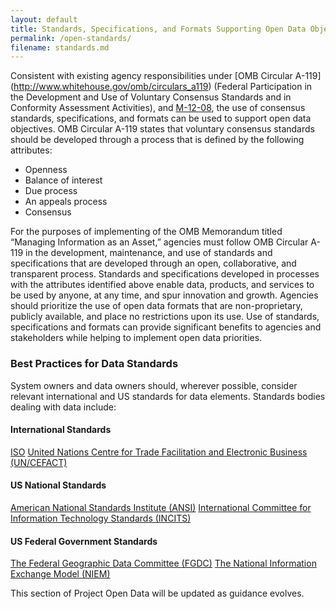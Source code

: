 ```yaml
---
layout: default
title: Standards, Specifications, and Formats Supporting Open Data Objectives
permalink: /open-standards/
filename: standards.md
---
```


Consistent with existing agency responsibilities under [OMB Circular A-119] (http://www.whitehouse.gov/omb/circulars_a119) (Federal Participation in the Development and Use of Voluntary Consensus Standards and in Conformity Assessment Activities), and [M-12-08](http://www.whitehouse.gov/sites/default/files/omb/memoranda/2012/m-12-08.pdf), the use of consensus standards, specifications, and formats can be used to support open data objectives. OMB Circular A-119 states that voluntary consensus standards should be developed through a process that is defined by the following attributes: 

* Openness
* Balance of interest
* Due process
* An appeals process
* Consensus

For the purposes of implementing of the OMB Memorandum titled “Managing Information as an Asset,” agencies must follow OMB Circular A-119 in the development, maintenance, and use of standards and specifications that are developed through an open, collaborative, and transparent process. Standards and specifications developed in processes with the attributes identified above enable data, products, and services to be used by anyone, at any time, and spur innovation and growth. Agencies should prioritize the use of open data formats that are non-proprietary, publicly available, and place no restrictions upon its use. Use of standards, specifications and formats can provide significant benefits to agencies and stakeholders while helping to implement open data priorities. 

### Best Practices for Data Standards

System owners and data owners should, wherever possible, consider relevant international and US standards for data elements.  Standards bodies dealing with data include:

#### International Standards
[ISO](http://www.iso.org/iso/catalogue_ics) 
[United Nations Centre for Trade Facilitation and Electronic Business (UN/CEFACT)](http://www.unece.org/cefact/about.html)

#### US National Standards
[American National Standards Institute (ANSI)](http://www.ansi.org/)
[International Committee for Information Technology Standards (INCITS)](http://incits.org/)

#### US Federal Government Standards
[The Federal Geographic Data Committee (FGDC)](http://www.fgdc.gov/standards)
[The National Information Exchange Model (NIEM)](https://www.niem.gov/Pages/default.aspx)


This section of Project Open Data will be updated as guidance evolves.
